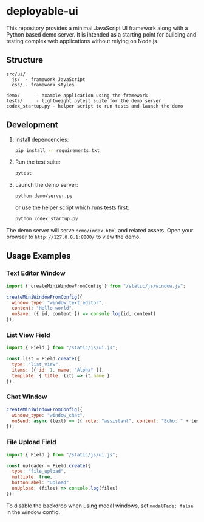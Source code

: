 # deployable-ui

This repository provides a minimal JavaScript UI framework along with a Python
based demo server. It is intended as a starting point for building and testing
complex web applications without relying on Node.js.

## Structure

```
src/ui/
  js/  - framework JavaScript
  css/ - framework styles

demo/      - example application using the framework
tests/     - lightweight pytest suite for the demo server
codex_startup.py - helper script to run tests and launch the demo
```

## Development

1. Install dependencies:

   ```bash
   pip install -r requirements.txt
   ```

2. Run the test suite:

   ```bash
   pytest
   ```

3. Launch the demo server:

   ```bash
   python demo/server.py
   ```

   or use the helper script which runs tests first:

   ```bash
   python codex_startup.py
   ```

The demo server will serve `demo/index.html` and related assets. Open your
browser to `http://127.0.0.1:8000/` to view the demo.

## Usage Examples

### Text Editor Window

```js
import { createMiniWindowFromConfig } from "/static/js/window.js";

createMiniWindowFromConfig({
  window_type: "window_text_editor",
  content: "Hello world",
  onSave: ({ id, content }) => console.log(id, content)
});
```

### List View Field

```js
import { Field } from "/static/js/ui.js";

const list = Field.create({
  type: "list_view",
  items: [{ id: 1, name: "Alpha" }],
  template: { title: (it) => it.name }
});
```

### Chat Window

```js
createMiniWindowFromConfig({
  window_type: "window_chat",
  onSend: async (text) => ({ role: "assistant", content: "Echo: " + text })
});
```

### File Upload Field

```js
import { Field } from "/static/js/ui.js";

const uploader = Field.create({
  type: "file_upload",
  multiple: true,
  buttonLabel: "Upload",
  onUpload: (files) => console.log(files)
});
```

To disable the backdrop when using modal windows, set `modalFade: false` in the window config.
